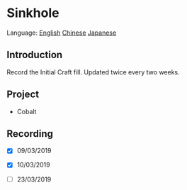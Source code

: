 # Sinkhole

Language: [English](https://github.com/InitialCraft/Sinkhole/blob/master/Readme.md) [Chinese](https://github.com/InitialCraft/Sinkhole/blob/master/Readme_zh_CN.md) [Japanese](https://github.com/InitialCraft/Sinkhole/blob/master/Readme_ja_JP.md)

## Introduction

Record the Initial Craft fill. Updated twice every two weeks.



## Project

* Cobalt



## Recording

- [x] 09/03/2019

- [x] 10/03/2019

- [ ] 23/03/2019

  

